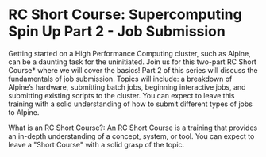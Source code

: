 # RC Short Course: Supercomputing Spin Up Part 2 - Job Submission

Getting started on a High Performance Computing cluster, such as Alpine, can be a daunting task for the 
uninitiated. Join us for this two-part RC Short Course* where we will cover the basics! Part 2 of this series 
will discuss the fundamentals of job submission. Topics will include: a breakdown of Alpine’s hardware, 
submitting batch jobs, beginning interactive jobs, and submitting existing scripts to the cluster. You can 
expect to leave this training with a solid understanding of how to submit different types of jobs to Alpine.


What is an RC Short Course?: An RC Short Course is a training that provides an in-depth understanding of a 
concept, system, or tool. You can expect to leave a "Short Course" with a solid grasp of the topic.


